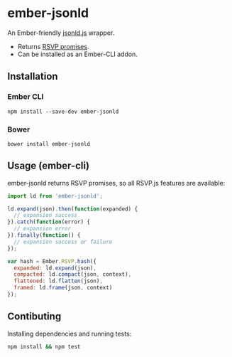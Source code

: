 # ember-jsonld

An Ember-friendly [jsonld.js][jsonld.js] wrapper.

* Returns [RSVP promises][RSVP].
* Can be installed as an Ember-CLI addon.

## Installation

### Ember CLI
`npm install --save-dev ember-jsonld`

### Bower
`bower install ember-jsonld`

## Usage (ember-cli)
ember-jsonld returns RSVP promises, so all RSVP.js features are available:
```js
import ld from 'ember-jsonld';

ld.expand(json).then(function(expanded) {
  // expansion success
}).catch(function(error) {
  // expansion error
}).finally(function() {
  // expansion success or failure
});

var hash = Ember.RSVP.hash({
  expanded: ld.expand(json),
  compacted: ld.compact(json, context),
  flattened: ld.flatten(json),
  framed: ld.frame(json, context)
});
```

## Contibuting
Installing dependencies and running tests:
```sh
npm install && npm test
```

[jsonld.js]: https://github.com/digitalbazaar/jsonld.js
[RSVP]: https://github.com/tildeio/rsvp.js
